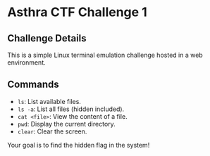 # Asthra CTF Challenge 1

## Challenge Details
This is a simple Linux terminal emulation challenge hosted in a web environment.

## Commands
- `ls`: List available files.
- `ls -a`: List all files (hidden included).
- `cat <file>`: View the content of a file.
- `pwd`: Display the current directory.
- `clear`: Clear the screen.

Your goal is to find the hidden flag in the system!
